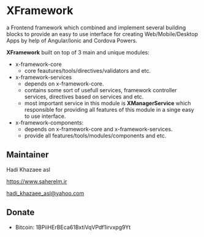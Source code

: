 # XFramework

a Frontend framework which combined and implement several building blocks to provide an easy to use interface for creating Web/Mobile/Desktop Apps by help of Angular/Ionic and Cordova Powers.

**XFramework** built on top of 3 main and unique modules:

- x-framework-core
  - core feautures/tools/directives/validators and etc.
- x-framework-services
  - depends on x-framework-core.
  - contains some sort of usefull services, framework controller services, directives based on services and etc.
  - most important service in this module is **XManagerService** which responsible for providing all features of this module in a singe easy to use interface.
- x-framework-components:
  - depends on x-framework-core and x-framework-services.
  - provide all features/tools/modules/components and etc.

## Maintainer

Hadi Khazaee asl

<https://www.saherelm.ir>

hadi_khazaee_asl@yahoo.com

## Donate

- Bitcoin: 1BPiiHErBEca61BxtiVqVPdf1irvxpg9Yt
